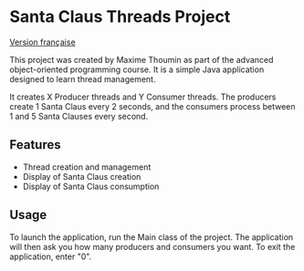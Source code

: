 # Santa Claus Threads Project

[Version française](README.md)

This project was created by Maxime Thoumin as part of the advanced object-oriented programming course.
It is a simple Java application designed to learn thread management.

It creates X Producer threads and Y Consumer threads.
The producers create 1 Santa Claus every 2 seconds, and the consumers process between 1 and 5 Santa Clauses every second.

## Features

- Thread creation and management
- Display of Santa Claus creation
- Display of Santa Claus consumption

## Usage

To launch the application, run the Main class of the project.
The application will then ask you how many producers and consumers you want.
To exit the application, enter "0".